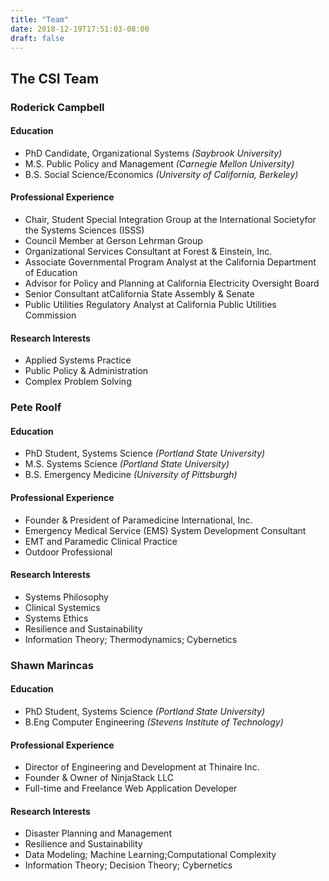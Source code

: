 ```yaml
---
title: "Team"
date: 2018-12-19T17:51:03-08:00
draft: false
---
```


## The CSI Team

### Roderick Campbell

#### Education
* PhD Candidate, Organizational Systems *(Saybrook University)*
* M.S. Public Policy and Management *(Carnegie Mellon University)*
* B.S. Social Science/Economics *(University of California, Berkeley)*

#### Professional Experience
* Chair, Student Special Integration Group at the International Societyfor the Systems Sciences (ISSS)
* Council Member at Gerson Lehrman Group
* Organizational Services Consultant at Forest & Einstein, Inc.
* Associate Governmental Program Analyst at the California Department of Education
* Advisor for Policy and Planning at California Electricity Oversight Board
* Senior Consultant atCalifornia State Assembly & Senate
* Public Utilities Regulatory Analyst at California Public Utilities Commission

#### Research Interests
* Applied Systems Practice
* Public Policy & Administration
* Complex Problem Solving

### Pete Roolf

#### Education
* PhD Student, Systems Science *(Portland State University)*
* M.S. Systems Science *(Portland State University)*
* B.S. Emergency Medicine *(University of Pittsburgh)*

#### Professional Experience
* Founder & President of Paramedicine International, Inc.
* Emergency Medical Service (EMS) System Development Consultant
* EMT and Paramedic Clinical Practice
* Outdoor Professional 

#### Research Interests
* Systems Philosophy
* Clinical Systemics
* Systems Ethics
* Resilience and Sustainability
* Information Theory; Thermodynamics; Cybernetics

### Shawn Marincas

#### Education
* PhD Student, Systems Science *(Portland State University)*
* B.Eng Computer Engineering *(Stevens Institute of Technology)*

#### Professional Experience
* Director of Engineering and Development at Thinaire Inc.
* Founder & Owner of NinjaStack LLC
* Full-time and Freelance Web Application Developer

#### Research Interests
* Disaster Planning and Management
* Resilience and Sustainability
* Data Modeling; Machine Learning;Computational Complexity
* Information Theory; Decision Theory; Cybernetics
